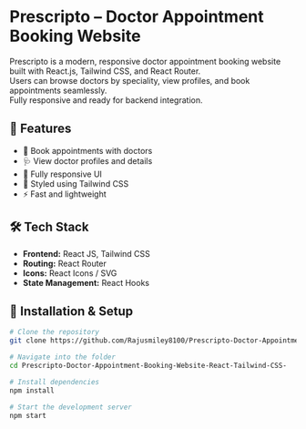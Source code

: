# Prescripto – Doctor Appointment Booking Website

Prescripto is a modern, responsive doctor appointment booking website built with React.js, Tailwind CSS, and React Router.  
Users can browse doctors by speciality, view profiles, and book appointments seamlessly.  
Fully responsive and ready for backend integration.

## 🚀 Features
- 📅 Book appointments with doctors
- 🩺 View doctor profiles and details
- 📱 Fully responsive UI
- 🎨 Styled using Tailwind CSS
- ⚡ Fast and lightweight

## 🛠️ Tech Stack
- **Frontend:** React JS, Tailwind CSS
- **Routing:** React Router
- **Icons:** React Icons / SVG
- **State Management:** React Hooks

## 📂 Installation & Setup
```bash
# Clone the repository
git clone https://github.com/Rajusmiley8100/Prescripto-Doctor-Appointment-Booking-Website-React-Tailwind-CSS-.git

# Navigate into the folder
cd Prescripto-Doctor-Appointment-Booking-Website-React-Tailwind-CSS-

# Install dependencies
npm install

# Start the development server
npm start
